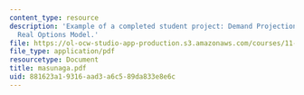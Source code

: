 ```yaml
---
content_type: resource
description: 'Example of a completed student project: Demand Projection in Engineering-based
  Real Options Model.'
file: https://ol-ocw-studio-app-production.s3.amazonaws.com/courses/11-434j-advanced-topics-in-real-estate-finance-spring-2007/881623a19316aad3a6c589da833e8e6c_masunaga.pdf
file_type: application/pdf
resourcetype: Document
title: masunaga.pdf
uid: 881623a1-9316-aad3-a6c5-89da833e8e6c
---
```

